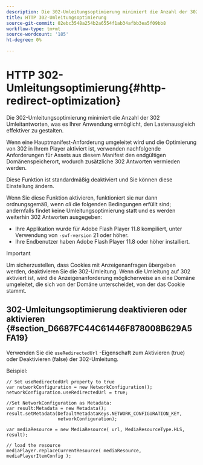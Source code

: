 ```yaml
---
description: Die 302-Umleitungsoptimierung minimiert die Anzahl der 302 Umleitantworten, was es Ihrer Anwendung ermöglicht, den Lastenausgleich effektiver zu gestalten.
title: HTTP 302-Umleitungsoptimierung
source-git-commit: 02ebc3548a254b2a6554f1ab34afbb3ea5f09bb8
workflow-type: tm+mt
source-wordcount: '185'
ht-degree: 0%

---
```


# HTTP 302-Umleitungsoptimierung{#http-redirect-optimization}

Die 302-Umleitungsoptimierung minimiert die Anzahl der 302 Umleitantworten, was es Ihrer Anwendung ermöglicht, den Lastenausgleich effektiver zu gestalten.

Wenn eine Hauptmanifest-Anforderung umgeleitet wird und die Optimierung von 302 in Ihrem Player aktiviert ist, verwenden nachfolgende Anforderungen für Assets aus diesem Manifest den endgültigen Domänenspeicherort, wodurch zusätzliche 302 Antworten vermieden werden.

Diese Funktion ist standardmäßig deaktiviert und Sie können diese Einstellung ändern.

Wenn Sie diese Funktion aktivieren, funktioniert sie nur dann ordnungsgemäß, wenn *all* die folgenden Bedingungen erfüllt sind; andernfalls findet keine Umleitungsoptimierung statt und es werden weiterhin 302 Antworten ausgegeben:

* Ihre Applikation wurde für Adobe Flash Player 11.8 kompiliert, unter Verwendung von `-swf-version` 21 oder höher.
* Ihre Endbenutzer haben Adobe Flash Player 11.8 oder höher installiert.

>[!IMPORTANT]
>
>Um sicherzustellen, dass Cookies mit Anzeigenanfragen übergeben werden, deaktivieren Sie die 302-Umleitung. Wenn die Umleitung auf 302 aktiviert ist, wird die Anzeigenanforderung möglicherweise an eine Domäne umgeleitet, die sich von der Domäne unterscheidet, von der das Cookie stammt.

## 302-Umleitungsoptimierung deaktivieren oder aktivieren {#section_D6687FC44C61446F878008B629A5FA19}

Verwenden Sie die `useRedirectedUrl` -Eigenschaft zum Aktivieren (true) oder Deaktivieren (false) der 302-Umleitung.

<!--<a id="example_B886777252B745AAB48B1FCC42C97A25"></a>-->

Beispiel:

```
// Set useRedirectedUrl property to true 
var networkConfiguration = new NetworkConfiguration(); 
networkConfiguration.useRedirectedUrl = true; 
  
//Set NetworkConfiguration as Metadata: 
var result:Metadata = new Metadata(); 
result.setMetadata(DefaultMetadataKeys.NETWORK_CONFIGURATION_KEY,  
                   networkConfiguration); 
  
var mediaResource = new MediaResource( url, MediaResourceType.HLS, result); 
  
// load the resource 
mediaPlayer.replaceCurrentResource( mediaResource, mediaPlayerItemConfig );
```
